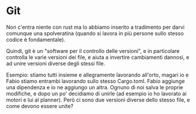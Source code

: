 # Git
Non c'entra niente con rust ma lo abbiamo inserito a tradimento per darvi comunque una spolveratina (quando si lavora in più persone sullo stesso codice è fondamentale).

Quindi, git è un "software per il controllo delle versioni", e in particolare controlla le varie versioni dei file, e aiuta a invertire cambiamenti dannosi, e ad unire versioni diverse degli stessi file.

Esempio:
stiamo tutti insieme e allegramente lavorando all'orto, magari io e Fabio stiamo entrambi lavorando sullo stesso Cargo.toml. Fabio aggiunge una dipendenza e io ne aggiungo un altra. Ognuno di noi salva le proprie modifiche, e dopo un po' decidiamo di unirle (ad esempio io ho lavorato ai motori e lui al planner). Però ci sono due versioni diverse dello stesso file, e come devono essere unite?

